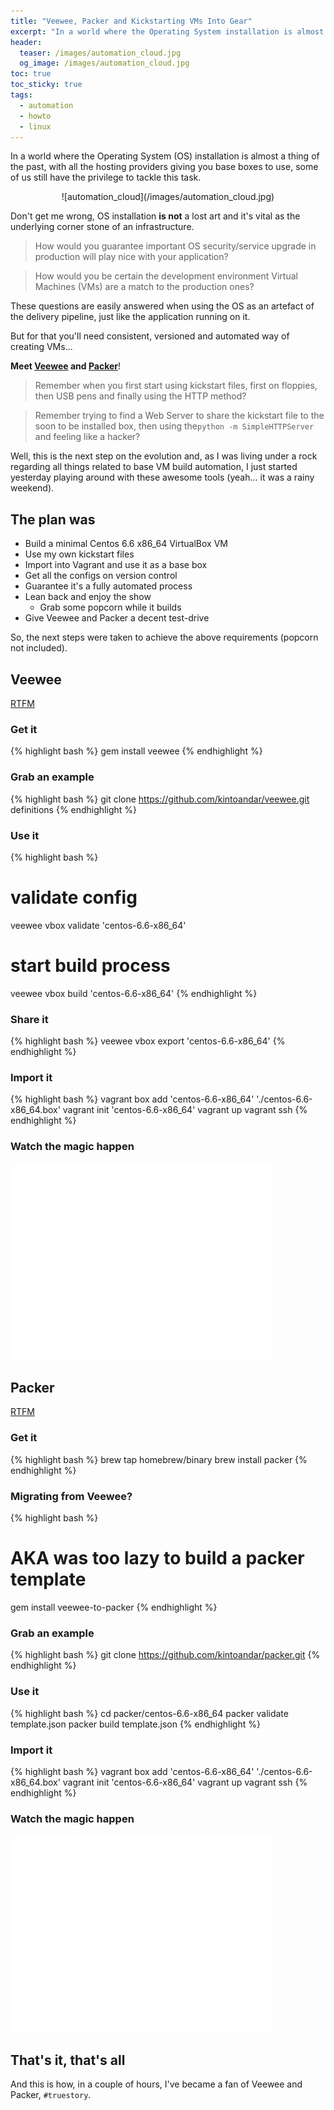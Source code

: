 ```yaml
---
title: "Veewee, Packer and Kickstarting VMs Into Gear"
excerpt: "In a world where the Operating System installation is almost a thing of the past, with all the hosting providers giving you base boxes to use, some of us still have the privilege to tackle this task."
header:
  teaser: /images/automation_cloud.jpg
  og_image: /images/automation_cloud.jpg
toc: true
toc_sticky: true
tags:
  - automation
  - howto
  - linux
---
```


In a world where the Operating System (OS) installation is almost a thing of the past, with all the hosting providers giving you base boxes to use,
some of us still have the privilege to tackle this task.

<div style="text-align:center" markdown="1">
![automation_cloud](/images/automation_cloud.jpg)
</div>

Don't get me wrong, OS installation **is not** a lost art and it's vital as the underlying corner stone of an infrastructure.

> How would you guarantee important OS security/service upgrade in production will play nice with your application?

> How would you be certain the development environment Virtual Machines (VMs) are a match to the production ones?

These questions are easily answered when using the OS as an artefact of the delivery pipeline, just like the application running on it.

But for that you'll need consistent, versioned and automated way of creating VMs...

**Meet [Veewee][14a48e29] and [Packer][654b6829]**!

  [654b6829]: https://www.packer.io/ "Packer"
  [14a48e29]: https://github.com/jedi4ever/veewee "Veewee"

> Remember when you first start using kickstart files, first on floppies, then USB pens and finally using the HTTP method?

> Remember trying to find a Web Server to share the kickstart file to the soon to be installed box, then using the`python -m SimpleHTTPServer` and feeling like a hacker?

Well, this is the next step on the evolution and, as I was living under a rock regarding all things related to base VM build automation,
I just started yesterday playing around with these awesome tools (yeah... it was a rainy weekend).

## The plan was

*  Build a minimal Centos 6.6 x86_64 VirtualBox VM
*  Use my own kickstart files
*  Import into Vagrant and use it as a base box
*  Get all the configs on version control
*  Guarantee it's a fully automated process
*  Lean back and enjoy the show
    * Grab some popcorn while it builds
* Give Veewee and Packer a decent test-drive

So, the next steps were taken to achieve the above requirements (popcorn not included).

## Veewee
[RTFM][bf5bdee4]

  [bf5bdee4]: https://github.com/jedi4ever/veewee/blob/master/doc/basics.md "RTFM"

### Get it
{% highlight bash %}
gem install veewee
{% endhighlight %}

### Grab an example
{% highlight bash %}
git clone https://github.com/kintoandar/veewee.git definitions
{% endhighlight %}

### Use it
{% highlight bash %}
# validate config
veewee vbox validate 'centos-6.6-x86_64'

# start build process
veewee vbox build 'centos-6.6-x86_64'
{% endhighlight %}

### Share it
{% highlight bash %}
veewee vbox export 'centos-6.6-x86_64'
{% endhighlight %}

### Import it
{% highlight bash %}
vagrant box add 'centos-6.6-x86_64' './centos-6.6-x86_64.box'
vagrant init 'centos-6.6-x86_64'
vagrant up
vagrant ssh
{% endhighlight %}

### Watch the magic happen

<iframe width="420" height="315" src="//www.youtube.com/embed/6vuqs51xiJ0" frameborder="0" allowfullscreen></iframe><br>

## Packer
[RTFM][bb0d94ae]

  [bb0d94ae]: https://www.packer.io/docs "RTFM"

### Get it
{% highlight bash %}
brew tap homebrew/binary
brew install packer
{% endhighlight %}

### Migrating from Veewee?
{% highlight bash %}
# AKA was too lazy to build a packer template
gem install veewee-to-packer
{% endhighlight %}

### Grab an example
{% highlight bash %}
git clone https://github.com/kintoandar/packer.git
{% endhighlight %}

### Use it
{% highlight bash %}
cd packer/centos-6.6-x86_64
packer validate template.json
packer build template.json
{% endhighlight %}

### Import it
{% highlight bash %}
vagrant box add 'centos-6.6-x86_64' './centos-6.6-x86_64.box'
vagrant init 'centos-6.6-x86_64'
vagrant up
vagrant ssh
{% endhighlight %}

### Watch the magic happen
<iframe width="420" height="315" src="//www.youtube.com/embed/Etcmywy0JHs" frameborder="0" allowfullscreen></iframe><br>

## That's it, that's all
And this is how, in a couple of hours, I've became a fan of Veewee and Packer, `#truestory`.
